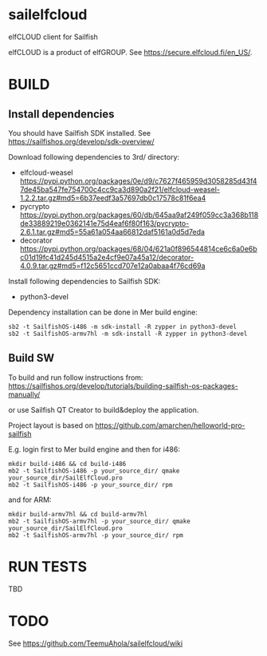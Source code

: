# sailelfcloud
elfCLOUD client for Sailfish

elfCLOUD is a product of elfGROUP. See https://secure.elfcloud.fi/en_US/.

BUILD
=====

Install dependencies
--------------------

You should have Sailfish SDK installed. See
https://sailfishos.org/develop/sdk-overview/

Download following dependencies to 3rd/ directory:
 * elfcloud-weasel
    https://pypi.python.org/packages/0e/d9/c7627f465959d3058285d43f47de45ba547fe754700c4cc9ca3d890a2f21/elfcloud-weasel-1.2.2.tar.gz#md5=6b37eedf3a57697db0c17578c81f6ea4
 * pycrypto
    https://pypi.python.org/packages/60/db/645aa9af249f059cc3a368b118de33889219e0362141e75d4eaf6f80f163/pycrypto-2.6.1.tar.gz#md5=55a61a054aa66812daf5161a0d5d7eda
 * decorator
    https://pypi.python.org/packages/68/04/621a0f896544814ce6c6a0e6bc01d19fc41d245d4515a2e4cf9e07a45a12/decorator-4.0.9.tar.gz#md5=f12c5651ccd707e12a0abaa4f76cd69a

Install following dependencies to Sailfish SDK:
 * python3-devel

Dependency installation can be done in Mer build engine:
```
sb2 -t SailfishOS-i486 -m sdk-install -R zypper in python3-devel
sb2 -t SailfishOS-armv7hl -m sdk-install -R zypper in python3-devel
```

Build SW
--------

To build and run follow instructions from:
https://sailfishos.org/develop/tutorials/building-sailfish-os-packages-manually/

or use Sailfish QT Creator to build&deploy the application.

Project layout is based on https://github.com/amarchen/helloworld-pro-sailfish

E.g. login first to Mer build engine and then for i486:
```
mkdir build-i486 && cd build-i486
mb2 -t SailfishOS-i486 -p your_source_dir/ qmake your_source_dir/SailElfCloud.pro
mb2 -t SailfishOS-i486 -p your_source_dir/ rpm
```

and for ARM:
```
mkdir build-armv7hl && cd build-armv7hl
mb2 -t SailfishOS-armv7hl -p your_source_dir/ qmake your_source_dir/SailElfCloud.pro
mb2 -t SailfishOS-armv7hl -p your_source_dir/ rpm
```

RUN TESTS
=========

TBD

TODO
====

See https://github.com/TeemuAhola/sailelfcloud/wiki
